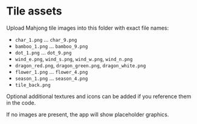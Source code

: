 # Tile assets

Upload Mahjong tile images into this folder with exact file names:

* `char_1.png` … `char_9.png`
* `bamboo_1.png` … `bamboo_9.png`
* `dot_1.png` … `dot_9.png`
* `wind_e.png`, `wind_s.png`, `wind_w.png`, `wind_n.png`
* `dragon_red.png`, `dragon_green.png`, `dragon_white.png`
* `flower_1.png` … `flower_4.png`
* `season_1.png` … `season_4.png`
* `tile_back.png`

Optional additional textures and icons can be added if you reference them in the code.

If no images are present, the app will show placeholder graphics.
